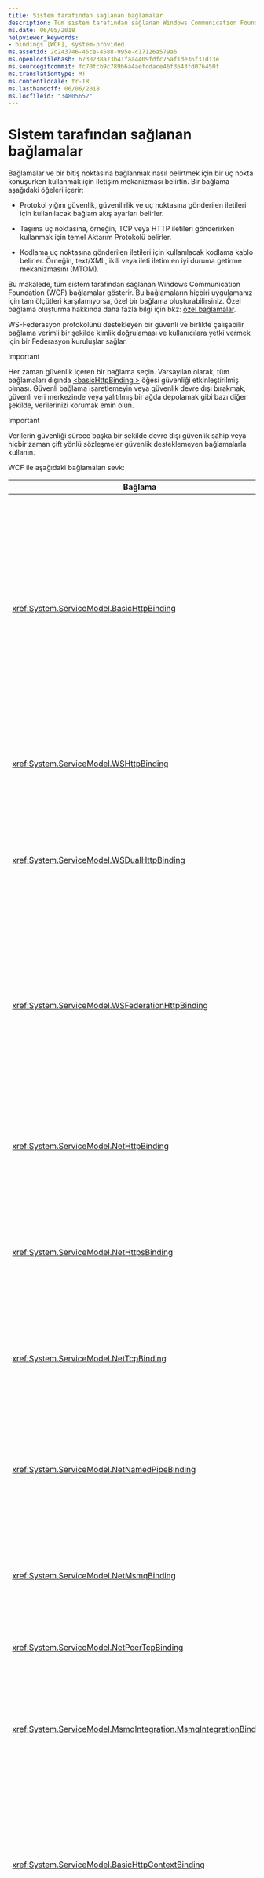 ```yaml
---
title: Sistem tarafından sağlanan bağlamalar
description: Tüm sistem tarafından sağlanan Windows Communication Foundation (WCF) bağlamalar hakkında bilgi edinin.
ms.date: 06/05/2018
helpviewer_keywords:
- bindings [WCF], system-provided
ms.assetid: 2c243746-45ce-4588-995e-c17126a579a6
ms.openlocfilehash: 6730238a73b41faa4409fdfc75af1de36f31d13e
ms.sourcegitcommit: fc70fcb9c789b6a4aefcdace46f3643fd076450f
ms.translationtype: MT
ms.contentlocale: tr-TR
ms.lasthandoff: 06/06/2018
ms.locfileid: "34805652"
---
```

# <a name="system-provided-bindings"></a>Sistem tarafından sağlanan bağlamalar

Bağlamalar ve bir bitiş noktasına bağlanmak nasıl belirtmek için bir uç nokta konuşurken kullanmak için iletişim mekanizması belirtin. Bir bağlama aşağıdaki öğeleri içerir:

- Protokol yığını güvenlik, güvenilirlik ve uç noktasına gönderilen iletileri için kullanılacak bağlam akış ayarları belirler.

- Taşıma uç noktasına, örneğin, TCP veya HTTP iletileri gönderirken kullanmak için temel Aktarım Protokolü belirler.

- Kodlama uç noktasına gönderilen iletileri için kullanılacak kodlama kablo belirler. Örneğin, text/XML, ikili veya ileti iletim en iyi duruma getirme mekanizmasını (MTOM).

 Bu makalede, tüm sistem tarafından sağlanan Windows Communication Foundation (WCF) bağlamalar gösterir. Bu bağlamaların hiçbiri uygulamanız için tam ölçütleri karşılamıyorsa, özel bir bağlama oluşturabilirsiniz. Özel bağlama oluşturma hakkında daha fazla bilgi için bkz: [özel bağlamalar](./extending/custom-bindings.md).

 WS-Federasyon protokolünü destekleyen bir güvenli ve birlikte çalışabilir bağlama verimli bir şekilde kimlik doğrulaması ve kullanıcılara yetki vermek için bir Federasyon kuruluşlar sağlar.

> [!IMPORTANT]
> Her zaman güvenlik içeren bir bağlama seçin. Varsayılan olarak, tüm bağlamaları dışında [ \<basicHttpBinding >](../configure-apps/file-schema/wcf/basichttpbinding.md) öğesi güvenliği etkinleştirilmiş olması. Güvenli bağlama işaretlemeyin veya güvenlik devre dışı bırakmak, güvenli veri merkezinde veya yalıtılmış bir ağda depolamak gibi bazı diğer şekilde, verilerinizi korumak emin olun.

> [!IMPORTANT]
> Verilerin güvenliği sürece başka bir şekilde devre dışı güvenlik sahip veya hiçbir zaman çift yönlü sözleşmeler güvenlik desteklemeyen bağlamalarla kullanın.

WCF ile aşağıdaki bağlamaları sevk:

|Bağlama|Yapılandırma öğesi|Açıklama|
|-------------|---------------------------|-----------------|
|<xref:System.ServiceModel.BasicHttpBinding>|[\<basicHttpBinding >](../configure-apps/file-schema/wcf/basichttpbinding.md)|WS-temel profil-uyumluluğunu Web Hizmetleri ile Örneğin, ASP.NET Web Hizmetleri (ASMX) iletişim kurmak için uygun olan bir bağlama-services tabanlı. Bu bağlama taşıma ve varsayılan ileti kodlama olarak text/XML olarak HTTP kullanır.|
|<xref:System.ServiceModel.WSHttpBinding>|[\<wsHttpBinding>](../configure-apps/file-schema/wcf/wshttpbinding.md)|Olmayan yönlü Hizmet sözleşmeleri için uygun bir güvenli ve birlikte çalışabilir bağlama.|
|<xref:System.ServiceModel.WSDualHttpBinding>|[\<wsDualHttpBinding >](../configure-apps/file-schema/wcf/wsdualhttpbinding.md)|Çift yönlü Hizmet sözleşmeleri veya SOAP aracılarla iletişim için uygun bir güvenli ve birlikte çalışabilir bağlama.|
|<xref:System.ServiceModel.WSFederationHttpBinding>|[\<wsFederationHttpBinding >](../configure-apps/file-schema/wcf/wsfederationhttpbinding.md)|Güvenli ve birlikte çalışabilir, bağlama verimli bir şekilde kimlik doğrulaması ve kullanıcılara yetki vermek için bir Federasyon olan kuruluşların WS-Federasyon protokolünü destekler.|
|<xref:System.ServiceModel.NetHttpBinding>|[\<netHttpBinding >](../configure-apps/file-schema/wcf/nethttpbinding.md)|HTTP veya WebSocket Hizmetleri kullanma için tasarlanmış bir bağlama ikili kodlama varsayılan olarak kullanılır.|
|<xref:System.ServiceModel.NetHttpsBinding>|[\<netHttpsBinding >](../configure-apps/file-schema/wcf/nethttpsbinding.md)|HTTP veya WebSocket Hizmetleri kullanma için tasarlanmış güvenli bağlama ikili kodlama varsayılan olarak kullanılır.|
|<xref:System.ServiceModel.NetTcpBinding>|[\<netTcpBinding>](../configure-apps/file-schema/wcf/nettcpbinding.md)|Güvenli ve en iyi duruma getirilmiş bağlama WCF uygulamalar arasında makineler arası iletişim için uygundur.|
|<xref:System.ServiceModel.NetNamedPipeBinding>|[\<netNamedPipeBinding >](../configure-apps/file-schema/wcf/netnamedpipebinding.md)|Makine üzerindeki WCF uygulamaları arasındaki iletişim için uygun bir güvenli, güvenilir ve en iyi duruma getirilmiş bağlama.|
|<xref:System.ServiceModel.NetMsmqBinding>|[\<netMsmqBinding >](../configure-apps/file-schema/wcf/netmsmqbinding.md)|Sıraya alınan bir bağlama WCF uygulamalar arasında makineler arası iletişim için uygundur.|
|<xref:System.ServiceModel.NetPeerTcpBinding>|[\<netPeerTcpBinding >](../configure-apps/file-schema/wcf/netpeertcpbinding.md)|Birden fazla makine iletişimi sağlayan bir bağlama.|
|<xref:System.ServiceModel.MsmqIntegration.MsmqIntegrationBinding>|[\<MsmqIntegrationBinding >](../configure-apps/file-schema/wcf/msmqintegrationbinding.md)|WCF uygulaması ve var olan Message Queuing uygulamalar arasında makineler arası iletişim için uygun bir bağlama.|
|<xref:System.ServiceModel.BasicHttpContextBinding>|[\<basicHttpContextBinding >](../configure-apps/file-schema/wcf/basichttpcontextbinding.md)|WS-temel profil uyumluluğunu Web Hizmetleri ile iletişim kurmak için uygun bir bağlama, bağlam değişimi için kullanılacak HTTP tanımlama bilgilerini sağlar.|
|<xref:System.ServiceModel.NetTcpContextBinding>|[\<netTcpContextBinding >](../configure-apps/file-schema/wcf/nettcpcontextbinding.md)|Güvenli ve en iyi duruma getirilmiş WCF uygulamaları arasındaki makineler arası iletişim için uygun bağlama, bağlam değişimi için kullanılacak SOAP üstbilgileri sağlar.|
|<xref:System.ServiceModel.WebHttpBinding>|[\<webHttpBinding >](../configure-apps/file-schema/wcf/webhttpbinding.md)|SOAP iletilerine yerine HTTP istekleri aracılığıyla kullanıma sunulan WCF Web hizmeti için uç noktalar yapılandırmak için kullanılan bir bağlama.|
|<xref:System.ServiceModel.WSHttpContextBinding>|[\<wsHttpContextBinding >](../configure-apps/file-schema/wcf/wshttpcontextbinding.md)|Bağlam değişimi için kullanılacak SOAP üstbilgileri sağlayan bir güvenli ve birlikte çalışabilir bağlama olmayan yönlü Hizmet sözleşmeleri için uygun.|
|<xref:System.ServiceModel.UdpBinding>|[\<udpBinding >](../configure-apps/file-schema/wcf/udpbinding.md)|Çok sayıda basit iletileri çok sayıda istemci için aynı anda gönderirken kullanmak için bir bağlama.|

 Aşağıdaki tabloda her bir sistem tarafından sağlanan bağlamalar özellikleri gösterilmektedir. Bağlamaları tablo sütunları bulunur; Özellikler satırları listelenen ve ikinci bir tabloda açıklanmaktadır. Aşağıdaki tabloda kullanılan bağlama kısaltmalar için bir anahtar sağlar. Bir bağlama seçmek için gereksinim duyduğunuz satır özelliklerin tümü, hangi sütunun karşılayan belirler.

|Bağlama|Birlikte Çalışabilirlik|Güvenlik (varsayılan)|Oturum<br />(Varsayılan)|İşlemler|Çift Yönlü|Kodlama (varsayılan)|Akış<br />(Varsayılan)|
|-------------|----------------------|--------------------------|-----------------------------|------------------|------------|--------------------------|-------------------------------|
|<xref:System.ServiceModel.BasicHttpBinding>|Temel Profil 1.1|(Hiçbiri), Aktarım, ileti, karma|(Hiçbiri)|(Hiçbiri)|yok|Metin, (MTOM)|Evet<br />(arabelleğe)|
|<xref:System.ServiceModel.WSHttpBinding>|WS|Taşıma, karma (ileti)|(Hiçbiri), güvenilir oturum, güvenlik oturumu|(Hiçbiri), Evet|yok|(Metin) MTOM|Hayır|
|<xref:System.ServiceModel.WSDualHttpBinding>|WS|(İleti) yok|(Güvenilir oturum), güvenlik oturumu|(Hiçbiri), Evet|Evet|(Metin) MTOM|Hayır|
|<xref:System.ServiceModel.WSFederationHttpBinding>|WS-Federasyon|(, Karma, hiçbiri ileti)|(Hiçbiri), güvenilir oturum, güvenlik oturumu|(Hiçbiri), Evet|Hayır|(Metin) MTOM|Hayır|
|<xref:System.ServiceModel.NetHttpBinding>|.NET|(Hiçbiri), Aktarım, ileti, TransportWithMessageCredential, TransportCredentialOnly|Aşağıdaki nota bakın|Yok.|Aşağıdaki nota bakın|(İkili), metin, MTOM|Evet (arabelleğe)|
|<xref:System.ServiceModel.NetHttpsBinding>|.NET|(Aktarım) TransportWithMessageCredential|Aşağıdaki nota bakın|Yok.|Aşağıdaki nota bakın|(İkili), metin, MTOM|Evet<br />(arabelleğe)|
|<xref:System.ServiceModel.NetTcpBinding>|.NET|(Aktarım) None, ileti karma|(Aktarım) güvenilir oturum, güvenlik oturumu|(Hiçbiri), Evet|Evet|İkili|Evet<br />(arabelleğe)|
|<xref:System.ServiceModel.NetNamedPipeBinding>|.NET|(Aktarım) yok|Hiçbiri (aktarım)|(Hiçbiri), Evet|Evet|İkili|Evet<br />(arabelleğe)|
|<xref:System.ServiceModel.NetMsmqBinding>|.NET|İleti, (aktarım) yok|(Hiçbiri), Aktarım|Hiçbiri (Evet)|Hayır|İkili|Hayır|
|<xref:System.ServiceModel.NetPeerTcpBinding>|Eş|(Aktarım)|(Hiçbiri)|(Hiçbiri)|Evet||Hayır|
|<xref:System.ServiceModel.MsmqIntegration.MsmqIntegrationBinding>|MSMQ|(Aktarım)|(Hiçbiri)|Hiçbiri (Evet)|yok|yok|Hayır|
|<xref:System.ServiceModel.BasicHttpContextBinding>|Temel Profil 1.1|(Hiçbiri), Aktarım, ileti, karma|(Hiçbiri)|(Hiçbiri)|yok|Metin, (MTOM)|Evet<br />(arabelleğe)|
|<xref:System.ServiceModel.NetTcpContextBinding>|.NET|(Aktarım) None, ileti karma|(Aktarım) güvenilir oturum, güvenlik oturumu|(Hiçbiri), Evet|Evet|İkili|Evet<br />(arabelleğe)|
|<xref:System.ServiceModel.WSHttpContextBinding>|WS|Taşıma, karma (ileti)|(Hiçbiri), güvenilir oturum, güvenlik oturumu|(Hiçbiri), Evet|yok|Metin, (MTOM)|Hayır|
|<xref:System.ServiceModel.UdpBinding> <br /><br /> **Not:** birlikte çalışabilirlik elde edilebilir bu bağlamayı gerçekleştiren standart SOAP üzerinden UDP spec uygulayarak.|.NET|(Hiçbiri)|(Hiçbiri)|(Hiçbiri)|yok|(Metin)|Hayır|

> [!IMPORTANT]
> <xref:System.ServiceModel.NetHttpBinding> HTTP veya WebSocket Hizmetleri kullanma için tasarlanmış bir bağlama ve ikili kodlama varsayılan olarak kullanır. <xref:System.ServiceModel.NetHttpBinding> İstek-yanıt sözleşmesi ya da çift yönlü sözleşme ile kullanılır ve eşleşecek şekilde davranışını değiştirir olup olmadığını algılar; HTTP istek-yanıt ve WebSockets için çift yönlü için kullanır. Bu davranış kullanılarak geçersiz kılınabilir <xref:System.ServiceModel.Channels.WebSocketTransportUsage> ayarı bağlama: WhenDuplex - bu varsayılan değerdir ve yukarıda açıklandığı gibi davranır. Hiçbir zaman - bu WebSockets kullanılmasını engeller. Bu ayar sonuçları bir özel durum ile çift yönlü sözleşme kullanılmaya çalışılıyor. Her zaman - bu bile istek-yanıt sözleşmeleri için kullanılacak WebSockets zorlar. NetHttpBinding güvenilir oturumlar hem HTTP modu hem de WebSocket modu destekler. WebSocket içinde modu oturumları taşıma tarafından sağlanır.

 Aşağıdaki tabloda önceki tabloda listelenen özellikleri açıklanmaktadır.

|Özellik|Açıklama|
|-------------|-----------------|
|Birlikte çalışabilirlik türü|Adları protokolü veya teknolojisi ile birlikte çalışma bağlama sağlar.|
|Güvenlik|Kanal güvenliği nasıl belirtir:<br />-Hiçbiri: SOAP iletisi güvenli değildir ve istemci kimliği değil.<br />-Taşıma: Güvenlik gereksinimlerini aktarım katmanında karşılanır.<br />-İleti: Güvenlik gereksinimlerini ileti katmanında karşılanır.<br />-Karma: Talep iletide taşınır; bütünlüğü ve gizliliği gereksinimleri Aktarım katmanı tarafından karşılanır.|
|Oturum|Bu bağlama oturum sözleşmeleri destekleyip desteklemediğini belirtir.|
|İşlemler|İşlemler etkinleştirilip etkinleştirilmeyeceğini belirtir.|
|Çift Yönlü|Çift yönlü sözleşmeler desteklenip desteklenmediğini belirtir. Bu özellik oturumları için destek bağlamasında gerektirdiğini unutmayın.|
|Kodlama|İleti gönderme biçimini belirtir. İzin verilen değerler şunlardır:<br />-Metin: Örneğin UTF-8.<br />-İkili<br />-İleti iletim en iyi duruma getirme mekanizmasını (MTOM): ikili XML öğeleri bir SOAP Zarfı bağlamında verimli bir şekilde kodlama için bir yöntem.|
|Akış|Akış gelen ve giden iletiler için desteklenip desteklenmediğini belirtir. Kullanım `TransferMode` değerini ayarlamak için bağlama özelliği. İzin verilen değerler şunlardır:<br />- <xref:System.ServiceModel.TransferMode.Buffered>: İstek ve yanıt iletileri hem arabelleğe alınmış.<br />- <xref:System.ServiceModel.TransferMode.Streamed>: İstek ve yanıt iletileri hem akışa alınır.<br />- <xref:System.ServiceModel.TransferMode.StreamedRequest>: İstek iletisi akışı ve yanıt iletisi arabelleğe alındı.<br />- <xref:System.ServiceModel.TransferMode.StreamedResponse>: İstek iletisi arabelleğe ve yanıt iletisi akışı.|

## <a name="see-also"></a>Ayrıca bkz.

[Uç Nokta Oluşturmaya Genel Bakış](endpoint-creation-overview.md)  
[Hizmetler ve İstemcileri Yapılandırmak için Bağlamaları Kullanma](using-bindings-to-configure-services-and-clients.md)  
[Temel WCF Programlama](basic-wcf-programming.md)  
